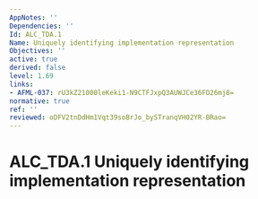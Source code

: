 ```yaml
---
AppNotes: ''
Dependencies: ''
Id: ALC_TDA.1
Name: Uniquely identifying implementation representation
Objectives: ''
active: true
derived: false
level: 1.69
links:
- AFML-037: rU3kZ21000leKeki1-N9CTFJxpQ3AUWJCe36FO26mj8=
normative: true
ref: ''
reviewed: oDFV2tnDdHm1Vqt39soBrJo_bySTranqVH02YR-BRao=
---
```


# ALC_TDA.1 Uniquely identifying implementation representation